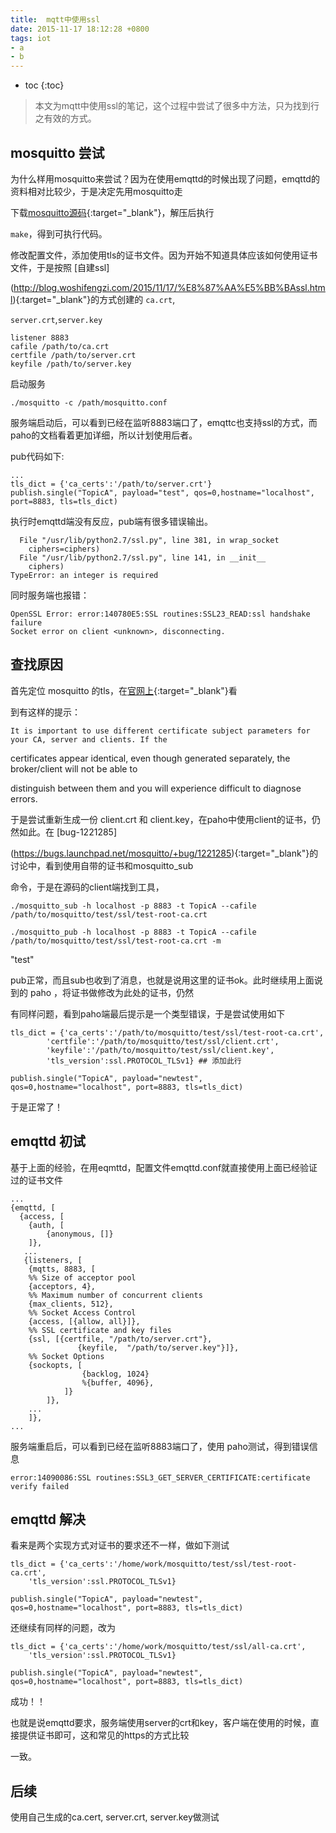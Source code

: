 ```yaml
---
title:  mqtt中使用ssl
date: 2015-11-17 18:12:28 +0800
tags: iot
- a
- b
---
```


* toc
{:toc}

> 本文为mqtt中使用ssl的笔记，这个过程中尝试了很多中方法，只为找到行之有效的方式。

## mosquitto 尝试

为什么样用mosquitto来尝试？因为在使用emqttd的时候出现了问题，emqttd的资料相对比较少，于是决定先用mosquitto走

下载[mosquitto源码](http://mosquitto.org/files/source/mosquitto-1.4.5.tar.gz){:target="_blank"}，解压后执行

`make`，得到可执行代码。
    
修改配置文件，添加使用tls的证书文件。因为开始不知道具体应该如何使用证书文件，于是按照 [自建ssl]

(http://blog.woshifengzi.com/2015/11/17/%E8%87%AA%E5%BB%BAssl.html){:target="_blank"}的方式创建的 `ca.crt`, 

`server.crt`,`server.key`

    listener 8883
    cafile /path/to/ca.crt
    certfile /path/to/server.crt
    keyfile /path/to/server.key

启动服务

    ./mosquitto -c /path/mosquitto.conf

服务端启动后，可以看到已经在监听8883端口了，emqttc也支持ssl的方式，而paho的文档看着更加详细，所以计划使用后者。

pub代码如下:

    ...
    tls_dict = {'ca_certs':'/path/to/server.crt'}
    publish.single("TopicA", payload="test", qos=0,hostname="localhost", port=8883, tls=tls_dict)
    
执行时emqttd端没有反应，pub端有很多错误输出。

      File "/usr/lib/python2.7/ssl.py", line 381, in wrap_socket         
        ciphers=ciphers)                                                 
      File "/usr/lib/python2.7/ssl.py", line 141, in __init__            
        ciphers)                                                         
    TypeError: an integer is required     

同时服务端也报错：

    OpenSSL Error: error:140780E5:SSL routines:SSL23_READ:ssl handshake failure
    Socket error on client <unknown>, disconnecting.

## 查找原因

首先定位 mosquitto 的tls，在[官网上](https://eclipse.org/mosquitto/man/mosquitto-tls-7.php){:target="_blank"}看

到有这样的提示：

    It is important to use different certificate subject parameters for your CA, server and clients. If the 

certificates appear identical, even though generated separately, the broker/client will not be able to 

distinguish between them and you will experience difficult to diagnose errors.

于是尝试重新生成一份 client.crt 和 client.key，在paho中使用client的证书，仍然如此。在 [bug-1221285]

(https://bugs.launchpad.net/mosquitto/+bug/1221285){:target="_blank"}的讨论中，看到使用自带的证书和mosquitto_sub

命令，于是在源码的client端找到工具，
    
    ./mosquitto_sub -h localhost -p 8883 -t TopicA --cafile /path/to/mosquitto/test/ssl/test-root-ca.crt

    ./mosquitto_pub -h localhost -p 8883 -t TopicA --cafile /path/to/mosquitto/test/ssl/test-root-ca.crt -m 

"test"

pub正常，而且sub也收到了消息，也就是说用这里的证书ok。此时继续用上面说到的 paho ，将证书做修改为此处的证书，仍然

有同样问题，看到paho端最后提示是一个类型错误，于是尝试使用如下

    tls_dict = {'ca_certs':'/path/to/mosquitto/test/ssl/test-root-ca.crt',
            'certfile':'/path/to/mosquitto/test/ssl/client.crt',
            'keyfile':'/path/to/mosquitto/test/ssl/client.key',
            'tls_version':ssl.PROTOCOL_TLSv1} ## 添加此行
    
    publish.single("TopicA", payload="newtest", qos=0,hostname="localhost", port=8883, tls=tls_dict)

于是正常了！


## emqttd 初试

基于上面的经验，在用eqmttd，配置文件emqttd.conf就直接使用上面已经验证过的证书文件

    ...
    {emqttd, [
      {access, [
        {auth, [
            {anonymous, []}
        ]},
       ...
       {listeners, [
        {mqtts, 8883, [
        %% Size of acceptor pool
        {acceptors, 4},
        %% Maximum number of concurrent clients
        {max_clients, 512},
        %% Socket Access Control
        {access, [{allow, all}]},
        %% SSL certificate and key files
        {ssl, [{certfile, "/path/to/server.crt"},
                   {keyfile,  "/path/to/server.key"}]},
        %% Socket Options
        {sockopts, [
                    {backlog, 1024}
                    %{buffer, 4096},
                ]}
            ]},
        ...
        ]},
    ...

服务端重启后，可以看到已经在监听8883端口了，使用 paho测试，得到错误信息

    error:14090086:SSL routines:SSL3_GET_SERVER_CERTIFICATE:certificate verify failed 

## emqttd 解决

看来是两个实现方式对证书的要求还不一样，做如下测试

    tls_dict = {'ca_certs':'/home/work/mosquitto/test/ssl/test-root-ca.crt',
        'tls_version':ssl.PROTOCOL_TLSv1}                

    publish.single("TopicA", payload="newtest", qos=0,hostname="localhost", port=8883, tls=tls_dict)

还继续有同样的问题，改为

    
    tls_dict = {'ca_certs':'/home/work/mosquitto/test/ssl/all-ca.crt',
        'tls_version':ssl.PROTOCOL_TLSv1}                

    publish.single("TopicA", payload="newtest", qos=0,hostname="localhost", port=8883, tls=tls_dict)

成功！！

也就是说emqttd要求，服务端使用server的crt和key，客户端在使用的时候，直接提供证书即可，这和常见的https的方式比较

一致。  

## 后续

使用自己生成的ca.cert, server.crt, server.key做测试

